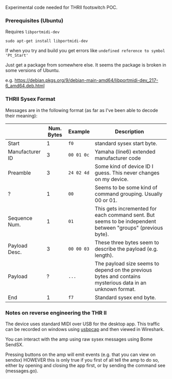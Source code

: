 Experimental code needed for THRII footswitch POC.

### Prerequisites (Ubuntu)

Requires `libportmidi-dev`

```
sudo apt-get install libportmidi-dev
```

If when you try and build you get errors like `undefined reference to symbol 'Pt_Start'`

Just get a package from somewhere else. It seems the package is broken in some versions of Ubuntu.

e.g. https://debian.pkgs.org/9/debian-main-amd64/libportmidi-dev_217-6_amd64.deb.html

### THRII Sysex Format

Messages are in the following format (as far as I've been able to decode their meaning):

|                 | Num. Bytes | Example    | Description  
|-----------------|------------|------------|-------------------------------------
| Start           | 1          | `f0`       | standard sysex start byte.
| Manufacturer ID | 3          | `00 01 0c` | Yamaha (line6) extended manufacturer code
| Preamble        | 3          | `24 02 4d` | Some kind of device ID I guess. This never changes on my device.
| ?               | 1          | `00`       | Seems to be some kind of command grouping. Usually 00 or 01.
| Sequence Num.   | 1          | `01`       | This gets incremented for each command sent. But seems to be independent between "groups" (previous byte).
| Payload Desc.   | 3          | `00 00 03` | These three bytes seem to describe the payload (e.g. length). 
| Payload         | ?          | `...`      | The payload size seems to depend on the previous bytes and contains mysterious data in an unknown format.
| End             | 1          | `f7`       | Standard sysex end byte.


### Notes on reverse engineering the THR II

The device uses standard MIDI over USB for the desktop app. This traffic can be recorded on windows
using [usbpcap](https://desowin.org/usbpcap/) and then viewed in Wireshark.

You can interact with the amp using raw sysex messages using Bome SendSX.

Pressing buttons on the amp will emit events (e.g. that you can view on sendsx) HOWEVER
this is only true if you first of all tell the amp to do so, either by opening and closing the app first,
or by sending the command see (messages.go).
 
